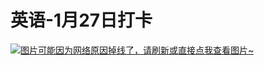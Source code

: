 # 英语-1月27日打卡

[![图片可能因为网络原因掉线了，请刷新或直接点我查看图片~](https://cdn.jsdelivr.net/gh/ylsislove/image-home/test/20210128180310.jpg)](https://cdn.jsdelivr.net/gh/ylsislove/image-home/test/20210128180310.jpg)
